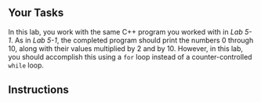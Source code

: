 ## Your Tasks

In this lab, you work with the same C++ program you worked with in _Lab 5-1_. As in _Lab 5-1_, the completed program should print the numbers 0 through 10, along with their values multiplied by 2 and by 10. However, in this lab, you should accomplish this using a `for` loop instead of a counter-controlled `while` loop.

## Instructions

<!--
{
    "CopyExercise": {
        "name": "Multiply.cpp",
        "copyTarget": "/chapter5/ex01/student/Multiply.cpp",
        "pasteTarget": "/NewMultiply.cpp"
    }
}
-->
